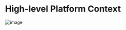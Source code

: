 # High-level Platform Context

![image](https://github.com/KarlFarrugiaIcon/OreillyKatas2023/assets/144708540/bc6ccc1f-4e53-4689-be73-a13fa158dfb5)
